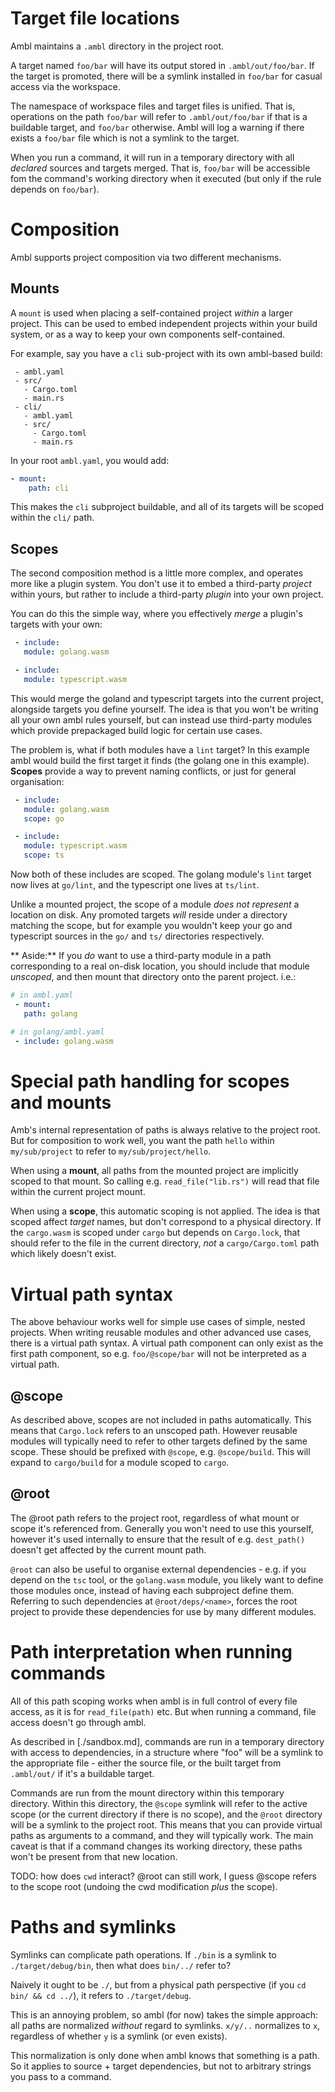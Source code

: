# Target file locations

Ambl maintains a `.ambl` directory in the project root.

A target named `foo/bar` will have its output stored in `.ambl/out/foo/bar`. If the target is promoted, there will be a symlink installed in `foo/bar` for casual access via the workspace.

The namespace of workspace files and target files is unified. That is, operations on the path `foo/bar` will refer to `.ambl/out/foo/bar` if that is a buildable target, and `foo/bar` otherwise. Ambl will log a warning if there exists a `foo/bar` file which is not a symlink to the target.

When you run a command, it will run in a temporary directory with all _declared_ sources and targets merged. That is, `foo/bar` will be accessible fom the command's working directory when it executed (but only if the rule depends on `foo/bar`).

# Composition

Ambl supports project composition via two different mechanisms.

## Mounts

A `mount` is used when placing a self-contained project _within_ a larger project. This can be used to embed independent projects within your build system, or as a way to keep your own components self-contained.

For example, say you have a `cli` sub-project with its own ambl-based build:

```
 - ambl.yaml
 - src/
   - Cargo.toml
   - main.rs
 - cli/
   - ambl.yaml
   - src/
     - Cargo.toml
     - main.rs
```

In your root `ambl.yaml`, you would add:

```yaml
- mount:
    path: cli
```

This makes the `cli` subproject buildable, and all of its targets will be scoped within the `cli/` path.

## Scopes

The second composition method is a little more complex, and operates more like a plugin system. You don't use it to embed a third-party _project_ within yours, but rather to include a third-party _plugin_ into your own project.

You can do this the simple way, where you effectively _merge_ a plugin's targets with your own:

```yaml
 - include:
   module: golang.wasm

 - include:
   module: typescript.wasm
```

This would merge the goland and typescript targets into the current project, alongside targets you define yourself. The idea is that you won't be writing all your own ambl rules yourself, but can instead use third-party modules which provide prepackaged build logic for certain use cases.

The problem is, what if both modules have a `lint` target? In this example ambl would build the first target it finds (the golang one in this example). **Scopes** provide a way to prevent naming conflicts, or just for general organisation:

```yaml
 - include:
   module: golang.wasm
   scope: go

 - include:
   module: typescript.wasm
   scope: ts
```

Now both of these includes are scoped. The golang module's `lint` target now lives at `go/lint`, and the typescript one lives at `ts/lint`.

Unlike a mounted project, the scope of a module _does not represent_ a location on disk. Any promoted targets _will_ reside under a directory matching the scope, but for example you wouldn't keep your go and typescript sources in the `go/` and `ts/` directories respectively.

** Aside:** If you _do_ want to use a third-party module in a path corresponding to a real on-disk location, you should include that module _unscoped_, and then mount that directory onto the parent project. i.e.:

```yaml
# in ambl.yaml
 - mount:
   path: golang

# in golang/ambl.yaml
 - include: golang.wasm
```

# Special path handling for scopes and mounts

Amb's internal representation of paths is always relative to the project root. But for composition to work well, you want the path `hello` within `my/sub/project` to refer to `my/sub/project/hello`.

When using a **mount**, all paths from the mounted project are implicitly scoped to that mount. So calling e.g. `read_file("lib.rs")` will read that file within the current project mount.

When using a **scope**, this automatic scoping is not applied. The idea is that scoped affect _target_ names, but don't correspond to a physical directory. If the `cargo.wasm` is scoped under `cargo` but depends on `Cargo.lock`, that should refer to the file in the current directory, _not_ a `cargo/Cargo.toml` path which likely doesn't exist.

# Virtual path syntax

The above behaviour works well for simple use cases of simple, nested projects. When writing reusable modules and other advanced use cases, there is a virtual path syntax. A virtual path component can only exist as the first path component, so e.g. `foo/@scope/bar` will not be interpreted as a virtual path.

## @scope

As described above, scopes are not included in paths automatically. This means that `Cargo.lock` refers to an unscoped path. However reusable modules will typically need to refer to other targets defined by the same scope. These should be prefixed with `@scope`, e.g. `@scope/build`. This will expand to `cargo/build` for a module scoped to `cargo`.

## @root

The @root path refers to the project root, regardless of what mount or scope it's referenced from. Generally you won't need to use this yourself, however it's used internally to ensure that the result of e.g. `dest_path()` doesn't get affected by the current mount path.

`@root` can also be useful to organise external dependencies - e.g. if you depend on the `tsc` tool, or the `golang.wasm` module, you likely want to define those modules once, instead of having each subproject define them. Referring to such dependencies at `@root/deps/<name>`, forces the root project to provide these dependencies for use by many different modules.

# Path interpretation when running commands

All of this path scoping works when ambl is in full control of every file access, as it is for `read_file(path)` etc. But when running a command, file access doesn't go through ambl.

As described in [./sandbox.md], commands are run in a temporary directory with access to dependencies, in a structure where "foo" will be a symlink to the appropriate file - either the source file, or the built target from `.ambl/out/` if it's a buildable target.

Commands are run from the mount directory within this temporary directory. Within this directory, the `@scope` symlink will refer to the active scope (or the current directory if there is no scope), and the `@root` directory will be a symlink to the project root. This means that you can provide virtual paths as arguments to a command, and they will typically work. The main caveat is that if a command changes its working directory, these paths won't be present from that new location.

TODO: how does `cwd` interact? @root can still work, I guess @scope refers to the scope root (undoing the cwd modification _plus_ the scope).

# Paths and symlinks

Symlinks can complicate path operations. If `./bin` is a symlink to `./target/debug/bin`, then what does `bin/../` refer to?

Naively it ought to be `./`, but from a physical path perspective (if you `cd bin/ && cd ../`), it refers to `./target/debug`.

This is an annoying problem, so ambl (for now) takes the simple approach: all paths are normalized _without_ regard to symlinks. `x/y/..` normalizes to `x`, regardless of whether `y` is a symlink (or even exists).

This normalization is only done when ambl knows that something is a path. So it applies to source + target dependencies, but not to arbitrary strings you pass to a command.
